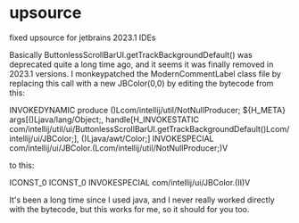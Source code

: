 # upsource
fixed upsource for jetbrains 2023.1 IDEs

Basically ButtonlessScrollBarUI.getTrackBackgroundDefault() was deprecated quite a long time ago, and it seems it was finally removed in 2023.1 versions.
I monkeypatched the ModernCommentLabel class file by replacing this call with a new JBColor(0,0) by editing the bytecode from this:

INVOKEDYNAMIC produce ()Lcom/intellij/util/NotNullProducer; ${H_META} args[()Ljava/lang/Object;, handle[H_INVOKESTATIC com/intellij/util/ui/ButtonlessScrollBarUI.getTrackBackgroundDefault()Lcom/intellij/ui/JBColor;], ()Ljava/awt/Color;]
INVOKESPECIAL com/intellij/ui/JBColor.<init>(Lcom/intellij/util/NotNullProducer;)V

to this:

ICONST_0
ICONST_0
INVOKESPECIAL com/intellij/ui/JBColor.<init>(II)V

It's been a long time since I used java, and I never really worked directly with the bytecode, but this works for me, so it should for you too.
